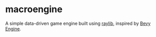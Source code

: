 # macroengine
A simple data-driven game engine built using [raylib](https://github.com/raysan5/raylib),
inspired by [Bevy Engine](https://github.com/bevyengine/bevy).
